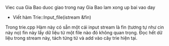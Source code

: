Viec cua Gia Bao duoc giao trong nay
Gia Bao lam xong up bai vao day


* Viết hàm Trie::Input_file(istream &fin) 

Trong trie.cpp
Hàm này có sẵn một cái input stream là fin (tương tự như cin này nọ)
fin này lấy dữ liệu từ một file nào đó không quan trọng. Đọc hết dữ liệu trong stream này, tách từng từ và add vào cây trie hiện tại.
